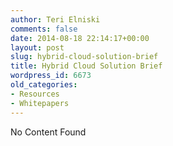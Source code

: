 ```yaml
---
author: Teri Elniski
comments: false
date: 2014-08-18 22:14:17+00:00
layout: post
slug: hybrid-cloud-solution-brief
title: Hybrid Cloud Solution Brief
wordpress_id: 6673
old_categories:
- Resources
- Whitepapers
---
```


No Content Found
